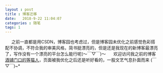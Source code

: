 ```yaml
---
layout : post
title : 博客迁移
date:   2018-9-22 11:04:07
categories : 随笔
tags: 1
---
```

<!-- more -->
&ensp;&emsp;之前一直都是用CSDN，博客园也考虑过，但是博客园未优化之前感觉色彩搭配不协调，不符合我的审美风格，简书挺漂亮的，但是还是我现在的新博客最漂亮了，写作没有一个漂亮的平台怎么能行呢(～￣▽￣)～ 
&ensp;&emsp;欢迎访问我之前的博客[酒铺门口的等猫人](https://blog.csdn.net/qq_41939839)，页面被我优化之后还是听好看的，一股文艺气息扑面而来 (￣▽￣)~*
